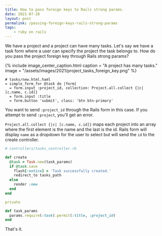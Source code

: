```yaml
---
title: How to pass foreign keys to Rails strong params.
date: 2021-07-28
layout: post
permalink: /passing-foreign-keys-rails-strong-params
tags: 
    - ruby on rails
---
```


We have a project and a project can have many tasks. Let's say we have a task form where a user can specify the project the task belongs to. How do you pass the project foreign key through Rails strong params?

{% include image_center_caption.html
    caption = "A project has many tasks."
    image = "/assets/images/2021/project_tasks_foreign_key.png"
%}

```haml
# tasks/new.html.haml
= simple_form_for @task do |form|
  = form.input :project_id, collection: Project.all.collect {|c| [c.name, c.id]}
  = form.input :title
  = form.button 'submit', class: 'btn btn-primary'
```
You want to send `:project_id` through the Rails form in this case. If you attempt to send `:project`, you'll get an error.

`Project.all.collect {|c| [c.name, c.id]}` maps each project into an array where the first element is the name and the last is the id. Rails form will display `name` as a dropdown for the user to select but will send the `id` to the create controller.

```ruby
# controllers/tasks_controller.rb

def create  
  @task = Task.new(task_params)  
  if @task.save  
    flash[:notice] = 'Task successfully created.'  
    redirect_to tasks_path  
  else  
    render :new  
  end  
end

private

def task_params  
  params.require(:task).permit(:title, :project_id)  
end
```

That's it.